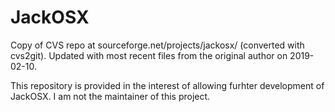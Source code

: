# JackOSX
Copy of CVS repo at sourceforge.net/projects/jackosx/ (converted with cvs2git). 
Updated with most recent files from the original author on 2019-02-10.

This repository is provided in the interest of allowing furhter development of JackOSX. I am not the maintainer of this project.
